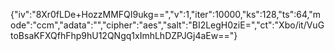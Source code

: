 {"iv":"8Xr0fLDe+HozzMMFQI9ukg==","v":1,"iter":10000,"ks":128,"ts":64,"mode":"ccm","adata":"","cipher":"aes","salt":"BI2LegH0ziE=","ct":"Xbo/it/VuGtoBsaKFXQfhFhp9hU12QNgq1xImhLhDZPJGj4aEw=="}

